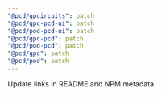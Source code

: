 ```yaml
---
"@pcd/gpcircuits": patch
"@pcd/gpc-pcd-ui": patch
"@pcd/pod-pcd-ui": patch
"@pcd/gpc-pcd": patch
"@pcd/pod-pcd": patch
"@pcd/gpc": patch
"@pcd/pod": patch
---
```


Update links in README and NPM metadata
